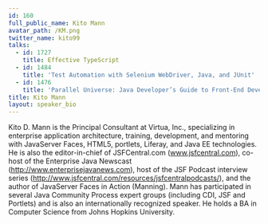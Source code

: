 ```yaml
---
id: 160
full_public_name: Kito Mann
avatar_path: /KM.png
twitter_name: kito99
talks:
  - id: 1727
    title: Effective TypeScript
  - id: 1484
    title: 'Test Automation with Selenium WebDriver, Java, and JUnit'
  - id: 1476
    title: 'Parallel Universe: Java Developer’s Guide to Front-End Development'
title: Kito Mann
layout: speaker_bio
---
```



Kito D. Mann is the Principal Consultant at Virtua, Inc., specializing in enterprise application architecture, training, development, and mentoring with JavaServer Faces, HTML5, portlets, Liferay, and Java EE technologies. He is also the editor-in-chief of JSFCentral.com (www.jsfcentral.com), co-host of the Enterprise Java Newscast (http://www.enterprisejavanews.com), host of the JSF Podcast interview series (http://www.jsfcentral.com/resources/jsfcentralpodcasts/), and the author of JavaServer Faces in Action (Manning). Mann has participated in several Java Community Process expert groups (including CDI, JSF and Portlets) and is also an internationally recognized speaker. He holds a BA in Computer Science from Johns Hopkins University.